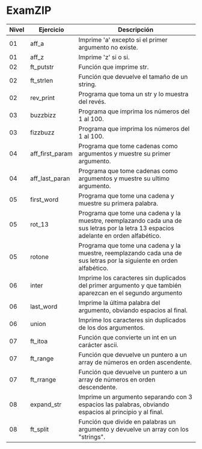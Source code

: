 # ExamZIP

| Nivel | Ejercicio | Descripción |
|---|---|---|
| 01 | aff_a | Imprime 'a' excepto si el primer argumento no existe. |
| 01 | aff_z | Imprime 'z' si o si. |
| 02 | ft_putstr | Función que imprime str. |
| 02 | ft_strlen | Función que devuelve el tamaño de un string. |
| 02 | rev_print | Programa que toma un str y lo muestra del revés. |
| 03 | buzzbizz | Programa que imprima los números del 1 al 100. |
| 03 | fizzbuzz | Programa que imprima los números del 1 al 100. |
| 04 | aff_first_param | Programa que tome cadenas como argumentos y muestre su primer argumento. |
| 04 | aff_last_paran | Programa que tome cadenas como argumentos y muestre su ultimo argumento. |
| 05 | first_word | Programa que tome una cadena y muestre su primera palabra. |
| 05 | rot_13 | Programa que tome una cadena y la muestre, reemplazando cada una de sus letras por la letra 13 espacios adelante en orden alfabético. |
| 05 | rotone | Programa que tome una cadena y la muestre, reemplazando cada una de sus letras por la siguiente en orden alfabético.
| 06 | inter | Imprime los caracteres sin duplicados del primer argumento y que también aparezcan en el segundo argumento |
| 06 | last_word | Imprime la última palabra del argumento, obviando espacios al final. |
| 06 | union | Imprime los caracteres sin duplicados de los dos argumentos. |
| 07 | ft_itoa | Función que convierte un int en un carácter ascii. |
| 07 | ft_range | Función que devuelve un puntero a un array de números en orden ascendente. |
| 07 | ft_rrange | Función que devuelve un puntero a un array de números en orden descendente. |
| 08 | expand_str | Imprime un argumento separando con 3 espacios las palabras, obviando espacios al principio y al final. |
| 08 | ft_split | Función que divide en palabras un argumento y devuelve un array con los "strings". |
